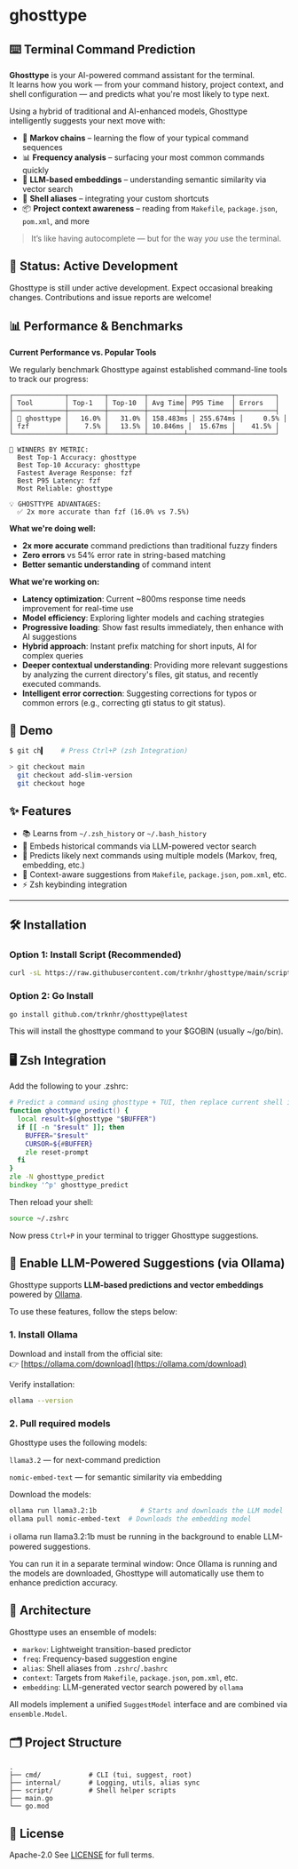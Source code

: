 # ghosttype

## ⌨️ Terminal Command Prediction

**Ghosttype** is your AI-powered command assistant for the terminal.  
It learns how you work — from your command history, project context, and shell configuration — and predicts what you're most likely to type next.

Using a hybrid of traditional and AI-enhanced models, Ghosttype intelligently suggests your next move with:

- 🔁 **Markov chains** – learning the flow of your typical command sequences  
- 📊 **Frequency analysis** – surfacing your most common commands quickly  
- 🧠 **LLM-based embeddings** – understanding semantic similarity via vector search  
- 💾 **Shell aliases** – integrating your custom shortcuts  
- 📦 **Project context awareness** – reading from `Makefile`, `package.json`, `pom.xml`, and more

> It’s like having autocomplete — but for the way *you* use the terminal.

## 🚧 Status: Active Development

Ghosttype is still under active development.
Expect occasional breaking changes. Contributions and issue reports are welcome!

## 📊 Performance & Benchmarks

**Current Performance vs. Popular Tools**

We regularly benchmark Ghosttype against established command-line tools to track our progress:
```
┌─────────────┬─────────┬─────────┬─────────┬───────────┬──────────┐
│ Tool        │ Top-1   │ Top-10  │ Avg Time│ P95 Time  │ Errors   │
├─────────────┼─────────┼─────────┼─────────┼───────────┼──────────┤
│ 👑 ghosttype │   16.0% │   31.0% │ 158.483ms │ 255.674ms │     0.5% │
│ fzf         │    7.5% │   13.5% │ 10.846ms │  15.67ms │    41.5% │
└─────────────┴─────────┴─────────┴─────────┴───────────┴──────────┘

🥇 WINNERS BY METRIC:
  Best Top-1 Accuracy: ghosttype
  Best Top-10 Accuracy: ghosttype
  Fastest Average Response: fzf
  Best P95 Latency: fzf
  Most Reliable: ghosttype

💡 GHOSTTYPE ADVANTAGES:
  ✅ 2x more accurate than fzf (16.0% vs 7.5%)
```

**What we're doing well:**
- **2x more accurate** command predictions than traditional fuzzy finders
- **Zero errors** vs 54% error rate in string-based matching
- **Better semantic understanding** of command intent

**What we're working on:**
- **Latency optimization**: Current ~800ms response time needs improvement for real-time use
- **Model efficiency**: Exploring lighter models and caching strategies  
- **Progressive loading**: Show fast results immediately, then enhance with AI suggestions
- **Hybrid approach**: Instant prefix matching for short inputs, AI for complex queries
- **Deeper contextual understanding**: Providing more relevant suggestions by analyzing the current directory's files, git status, and recently executed commands.
- **Intelligent error correction**: Suggesting corrections for typos or common errors (e.g., correcting gti status to git status).

## 🚀 Demo

```zsh
$ git ch▍    # Press Ctrl+P (zsh Integration)

> git checkout main                                       
  git checkout add-slim-version                           
  git checkout hoge                                       
```

## ✨ Features

* 📚 Learns from `~/.zsh_history` or `~/.bash_history`
* 🤖 Embeds historical commands via LLM-powered vector search
* 🧠 Predicts likely next commands using multiple models (Markov, freq, embedding, etc.)
* 📂 Context-aware suggestions from `Makefile`, `package.json`, `pom.xml`, etc.
* ⚡ Zsh keybinding integration

---

## 🛠 Installation

### Option 1: Install Script (Recommended)

```bash
curl -sL https://raw.githubusercontent.com/trknhr/ghosttype/main/script/install.sh | bash
```

### Option 2: Go Install

```bash
go install github.com/trknhr/ghosttype@latest
```

This will install the ghosttype command to your $GOBIN (usually ~/go/bin).

## 🖥️ Zsh Integration

Add the following to your .zshrc:

```zsh
# Predict a command using ghosttype + TUI, then replace current shell input with the selection
function ghosttype_predict() {
  local result=$(ghosttype "$BUFFER")
  if [[ -n "$result" ]]; then
    BUFFER="$result"
    CURSOR=${#BUFFER}
    zle reset-prompt
  fi
}
zle -N ghosttype_predict
bindkey '^p' ghosttype_predict
```

Then reload your shell:

```bash
source ~/.zshrc
```

Now press `Ctrl+P` in your terminal to trigger Ghosttype suggestions.

## 🧠 Enable LLM-Powered Suggestions (via Ollama)

Ghosttype supports **LLM-based predictions and vector embeddings** powered by [Ollama](https://ollama.com/).

To use these features, follow the steps below:

### 1. Install Ollama

Download and install from the official site:  
👉 [https://ollama.com/download](https://ollama.com/download)

Verify installation:

```bash
ollama --version
``` 

### 2. Pull required models
Ghosttype uses the following models:

`llama3.2` — for next-command prediction

`nomic-embed-text` — for semantic similarity via embedding

Download the models:

```bash
ollama run llama3.2:1b           # Starts and downloads the LLM model
ollama pull nomic-embed-text  # Downloads the embedding model
```

ℹ️ ollama run llama3.2:1b must be running in the background to enable LLM-powered suggestions.

You can run it in a separate terminal window:
Once Ollama is running and the models are downloaded, Ghosttype will automatically use them to enhance prediction accuracy.

## 🧠 Architecture

Ghosttype uses an ensemble of models:

* `markov`: Lightweight transition-based predictor
* `freq`: Frequency-based suggestion engine
* `alias`: Shell aliases from `.zshrc`/`.bashrc`
* `context`: Targets from `Makefile`, `package.json`, `pom.xml`, etc.
* `embedding`: LLM-generated vector search powered by `ollama`

All models implement a unified `SuggestModel` interface and are combined via `ensemble.Model`.

## 🗂 Project Structure

```
.
├── cmd/            # CLI (tui, suggest, root)
├── internal/       # Logging, utils, alias sync
├── script/         # Shell helper scripts
├── main.go
└── go.mod
```


## 📜 License

Apache-2.0
See [LICENSE](./LICENSE) for full terms.

